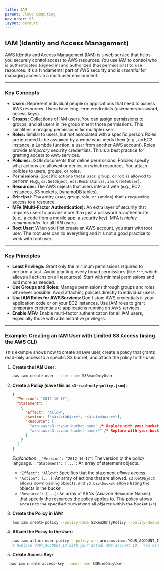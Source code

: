 ```yaml
---
title: IAM
parent: Cloud Computing
nav_order: 93
layout: default
---
```


## IAM (Identity and Access Management)

AWS Identity and Access Management (IAM) is a web service that helps you securely control access to AWS resources. You use IAM to control who is authenticated (signed in) and authorized (has permissions) to use resources. It's a fundamental part of AWS security and is _essential_ for managing access in a multi-user environment.

---

### Key Concepts

- **Users:** Represent individual people or applications that need to access AWS resources. Users have long-term credentials (username/password, access keys).
- **Groups:** Collections of IAM users. You can assign permissions to groups, and all users in the group inherit those permissions. This simplifies managing permissions for multiple users.
- **Roles:** Similar to users, but _not_ associated with a specific person. Roles are intended to be assumed by anyone who needs them (e.g., an EC2 instance, a Lambda function, a user from another AWS account). Roles provide _temporary_ security credentials. This is a best practice for granting access to AWS services.
- **Policies:** JSON documents that define permissions. Policies specify what actions are allowed or denied on which resources. You attach policies to users, groups, or roles.
- **Permissions:** Specific actions that a user, group, or role is allowed to perform (e.g., `s3:GetObject`, `ec2:RunInstances`, `iam:CreateUser`).
- **Resources:** The AWS objects that users interact with (e.g., EC2 instances, S3 buckets, DynamoDB tables).
- **Principal:** The entity (user, group, role, or service) that is requesting access to a resource.
- **MFA (Multi-Factor Authentication):** An extra layer of security that requires users to provide more than just a password to authenticate (e.g., a code from a mobile app, a security key). MFA is _highly recommended_ for all IAM users.
- **Root User**: When you first create an AWS account, you start with root user. The root user can do everything and it is not a good practice to work with root user.

---

### Key Principles

- **Least Privilege:** Grant only the minimum permissions required to perform a task. Avoid granting overly broad permissions (like `*:*`, which allows all actions on all resources). Start with minimal permissions and add more as needed.
- **Use Groups and Roles:** Manage permissions through groups and roles whenever possible. Avoid attaching policies directly to individual users.
- **Use IAM Roles for AWS Services:** Don't store AWS credentials in your application code or on your EC2 instances. Use IAM roles to grant temporary credentials to applications running on AWS services.
- **Enable MFA:** Enable multi-factor authentication for all IAM users, especially those with administrative privileges.

---

### Example: Creating an IAM User with Limited S3 Access (using the AWS CLI)

This example shows how to create an IAM user, create a policy that grants read-only access to a specific S3 bucket, and attach the policy to the user.

1.  **Create the IAM User:**

    ```bash
    aws iam create-user --user-name S3ReadOnlyUser
    ```

2.  **Create a Policy (save this as `s3-read-only-policy.json`):**

    ```json
    {
      "Version": "2012-10-17",
      "Statement": [
        {
          "Effect": "Allow",
          "Action": ["s3:GetObject", "s3:ListBucket"],
          "Resource": [
            "arn:aws:s3:::your-bucket-name" /* Replace with your bucket's ARN */,
            "arn:aws:s3:::your-bucket-name/*" /* Replace with your bucket's ARN */
          ]
        }
      ]
    }
    ```

    _Explanation:_
    _ `"Version": "2012-10-17"`: The version of the policy language.
    _ `"Statement": [...]`: An array of statement objects.
    * `"Effect": "Allow"`: Specifies that the statement *allows* access.
    * `"Action": [...]`: An array of actions that are allowed. `s3:GetObject` allows downloading objects, and `s3:ListBucket` allows listing the objects in the bucket.
    * `"Resource": [...]`: An array of ARNs (Amazon Resource Names) that specify the resources the policy applies to. This policy allows access to the specified bucket *and* all objects within the bucket (`/*`).

3.  **Create the Policy in IAM:**

    ```bash
    aws iam create-policy --policy-name S3ReadOnlyPolicy --policy-document file://s3-read-only-policy.json
    ```

4.  **Attach the Policy to the User:**

    ```bash
    aws iam attach-user-policy --policy-arn arn:aws:iam::YOUR_ACCOUNT_ID:policy/S3ReadOnlyPolicy --user-name S3ReadOnlyUser
    # Replace YOUR_ACCOUNT_ID with your actual AWS account ID.  You can find your account ID in the AWS console.
    ```

5.  **Create Access Key:**

```bash
  aws iam create-access-key --user-name S3ReadOnlyUser
```
